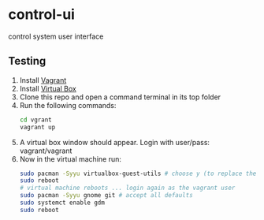 # control-ui
control system user interface

## Testing
1. Install [Vagrant](https://www.vagrantup.com/downloads)
1. Install [Virtual Box](https://www.virtualbox.org/wiki/Downloads)
1. Clone this repo and open a command terminal in its top folder
1. Run the following commands:
   ```bash
   cd vgrant
   vagrant up
   ```
1. A virtual box window should appear. Login with user/pass: vagrant/vagrant
1. Now in the virtual machine run:
   ```bash
   sudo pacman -Syyu virtualbox-guest-utils # choose y (to replace the nox version)
   sudo reboot
   # virtual machine reboots ... login again as the vagrant user
   sudo pacman -Syyu gnome git # accept all defaults
   sudo systemct enable gdm
   sudo reboot
   ```
